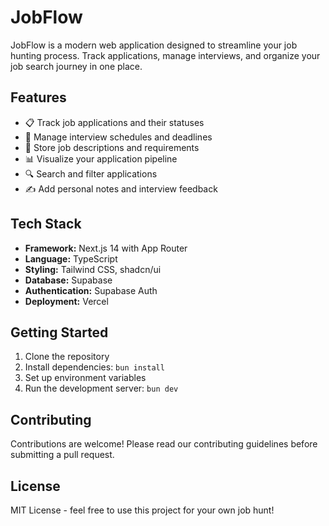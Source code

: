 # JobFlow

JobFlow is a modern web application designed to streamline your job hunting process. Track applications, manage interviews, and organize your job search journey in one place.

## Features

- 📋 Track job applications and their statuses
- 📅 Manage interview schedules and deadlines
- 📝 Store job descriptions and requirements
- 📊 Visualize your application pipeline
- 🔍 Search and filter applications
- ✍️ Add personal notes and interview feedback

## Tech Stack

- **Framework:** Next.js 14 with App Router
- **Language:** TypeScript
- **Styling:** Tailwind CSS, shadcn/ui
- **Database:** Supabase
- **Authentication:** Supabase Auth
- **Deployment:** Vercel

## Getting Started

1. Clone the repository
2. Install dependencies: `bun install`
3. Set up environment variables
4. Run the development server: `bun dev`

## Contributing

Contributions are welcome! Please read our contributing guidelines before submitting a pull request.

## License

MIT License - feel free to use this project for your own job hunt!
